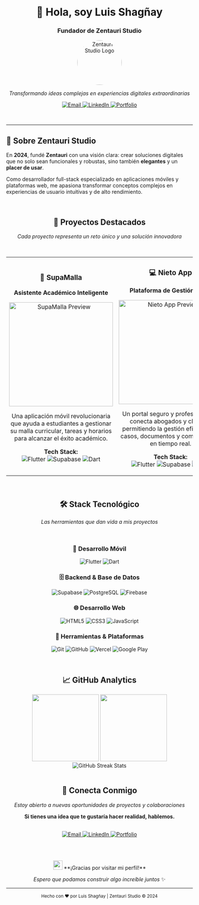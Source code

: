 <div align="center">

# 👋 Hola, soy Luis Shagñay
### Fundador de Zentauri Studio

<p align="center">
  <img src="https://i.imgur.com/vCq5e1L.png" width="120" alt="Zentauri Studio Logo" style="border-radius: 50%;">
</p>

<p align="center">
  <em>Transformando ideas complejas en experiencias digitales extraordinarias</em>
</p>

<p align="center">
  <a href="mailto:zentauri.studio@gmail.com">
    <img src="https://img.shields.io/badge/Email-zentauri.studio%40gmail.com-red?style=for-the-badge&logo=gmail&logoColor=white" alt="Email">
  </a>
  <a href="https://linkedin.com/in/luis-shagnay">
    <img src="https://img.shields.io/badge/LinkedIn-Connect-blue?style=for-the-badge&logo=linkedin&logoColor=white" alt="LinkedIn">
  </a>
  <a href="https://zentauri.vercel.app">
    <img src="https://img.shields.io/badge/Portfolio-Visit-success?style=for-the-badge&logo=vercel&logoColor=white" alt="Portfolio">
  </a>
</p>

<br>

---

</div>

## 🚀 Sobre Zentauri Studio

En **2024**, fundé **Zentauri** con una visión clara: crear soluciones digitales que no solo sean funcionales y robustas, sino también **elegantes** y un **placer de usar**.

Como desarrollador full-stack especializado en aplicaciones móviles y plataformas web, me apasiona transformar conceptos complejos en experiencias de usuario intuitivas y de alto rendimiento.

<br>

<div align="center">

## 💎 Proyectos Destacados

*Cada proyecto representa un reto único y una solución innovadora*

<br>

<table>
<tr>
<td width="50%" align="center">

### 📱 SupaMalla
**Asistente Académico Inteligente**

<img src="https://via.placeholder.com/300x200/4F46E5/FFFFFF?text=SupaMalla" width="280" alt="SupaMalla Preview">

Una aplicación móvil revolucionaria que ayuda a estudiantes a gestionar su malla curricular, tareas y horarios para alcanzar el éxito académico.

**Tech Stack:**
<br>
![Flutter](https://img.shields.io/badge/Flutter-02569B?style=flat&logo=flutter&logoColor=white)
![Supabase](https://img.shields.io/badge/Supabase-3ECF8E?style=flat&logo=supabase&logoColor=white)
![Dart](https://img.shields.io/badge/Dart-0175C2?style=flat&logo=dart&logoColor=white)

</td>
<td width="50%" align="center">

### 💻 Nieto App
**Plataforma de Gestión Legal**

<img src="https://via.placeholder.com/300x200/059669/FFFFFF?text=Nieto+App" width="280" alt="Nieto App Preview">

Un portal seguro y profesional que conecta abogados y clientes, permitiendo la gestión eficiente de casos, documentos y comunicación en tiempo real.

**Tech Stack:**
<br>
![Flutter](https://img.shields.io/badge/Flutter-02569B?style=flat&logo=flutter&logoColor=white)
![Supabase](https://img.shields.io/badge/Supabase-3ECF8E?style=flat&logo=supabase&logoColor=white)
![Dart](https://img.shields.io/badge/Dart-0175C2?style=flat&logo=dart&logoColor=white)

</td>
</tr>
</table>

<br>

## 🛠️ Stack Tecnológico

*Las herramientas que dan vida a mis proyectos*

<br>

### 📱 Desarrollo Móvil
![Flutter](https://img.shields.io/badge/Flutter-02569B?style=for-the-badge&logo=flutter&logoColor=white)
![Dart](https://img.shields.io/badge/Dart-0175C2?style=for-the-badge&logo=dart&logoColor=white)

### 🗄️ Backend & Base de Datos
![Supabase](https://img.shields.io/badge/Supabase-3ECF8E?style=for-the-badge&logo=supabase&logoColor=white)
![PostgreSQL](https://img.shields.io/badge/PostgreSQL-316192?style=for-the-badge&logo=postgresql&logoColor=white)
![Firebase](https://img.shields.io/badge/Firebase-039BE5?style=for-the-badge&logo=firebase&logoColor=white)

### 🌐 Desarrollo Web
![HTML5](https://img.shields.io/badge/HTML5-E34F26?style=for-the-badge&logo=html5&logoColor=white)
![CSS3](https://img.shields.io/badge/CSS3-1572B6?style=for-the-badge&logo=css3&logoColor=white)
![JavaScript](https://img.shields.io/badge/JavaScript-F7DF1E?style=for-the-badge&logo=javascript&logoColor=black)

### 🔧 Herramientas & Plataformas
![Git](https://img.shields.io/badge/Git-F05032?style=for-the-badge&logo=git&logoColor=white)
![GitHub](https://img.shields.io/badge/GitHub-100000?style=for-the-badge&logo=github&logoColor=white)
![Vercel](https://img.shields.io/badge/Vercel-000000?style=for-the-badge&logo=vercel&logoColor=white)
![Google Play](https://img.shields.io/badge/Google_Play-414141?style=for-the-badge&logo=google-play&logoColor=white)

<br>

## 📈 GitHub Analytics

<div align="center">
  <img height="180em" src="https://github-readme-stats.vercel.app/api?username=ZentauriStudio&show_icons=true&theme=tokyonight&include_all_commits=true&count_private=true"/>
  <img height="180em" src="https://github-readme-stats.vercel.app/api/top-langs/?username=ZentauriStudio&layout=compact&langs_count=7&theme=tokyonight"/>
</div>

<div align="center">
  <img src="https://github-readme-streak-stats.herokuapp.com/?user=ZentauriStudio&theme=tokyonight" alt="GitHub Streak Stats" />
</div>

<br>

## 🤝 Conecta Conmigo

<div align="center">

*Estoy abierto a nuevas oportunidades de proyectos y colaboraciones*

**Si tienes una idea que te gustaría hacer realidad, hablemos.**

<br>

<a href="mailto:zentauri.studio@gmail.com">
  <img src="https://img.shields.io/badge/💌%20Email-zentauri.studio%40gmail.com-EA4335?style=for-the-badge&logo=gmail&logoColor=white" alt="Email">
</a>

<a href="https://linkedin.com/in/luis-shagnay">
  <img src="https://img.shields.io/badge/💼%20LinkedIn-Conectar-0A66C2?style=for-the-badge&logo=linkedin&logoColor=white" alt="LinkedIn">
</a>

<a href="https://zentauri.vercel.app">
  <img src="https://img.shields.io/badge/🌐%20Portfolio-Visitar-000000?style=for-the-badge&logo=vercel&logoColor=white" alt="Portfolio">
</a>

<br><br>

<img src="https://raw.githubusercontent.com/Tarikul-Islam-Anik/Animated-Fluent-Emojis/master/Emojis/Hand%20gestures/Waving%20Hand.png" width="25" height="25" />
**¡Gracias por visitar mi perfil!**

*Espero que podamos construir algo increíble juntos* ✨

</div>

---

<div align="center">
  <sub>Hecho con ❤️ por Luis Shagñay | Zentauri Studio © 2024</sub>
</div>

</div>
